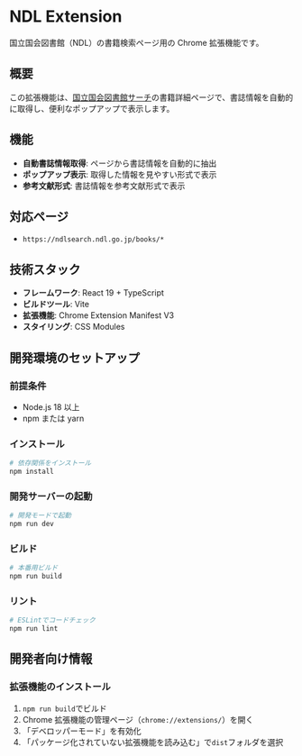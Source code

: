 # NDL Extension

国立国会図書館（NDL）の書籍検索ページ用の Chrome 拡張機能です。

## 概要

この拡張機能は、[国立国会図書館サーチ](https://ndlsearch.ndl.go.jp/)の書籍詳細ページで、書誌情報を自動的に取得し、便利なポップアップで表示します。

## 機能

- **自動書誌情報取得**: ページから書誌情報を自動的に抽出
- **ポップアップ表示**: 取得した情報を見やすい形式で表示
- **参考文献形式**: 書誌情報を参考文献形式で表示

## 対応ページ

- `https://ndlsearch.ndl.go.jp/books/*`

## 技術スタック

- **フレームワーク**: React 19 + TypeScript
- **ビルドツール**: Vite
- **拡張機能**: Chrome Extension Manifest V3
- **スタイリング**: CSS Modules

## 開発環境のセットアップ

### 前提条件

- Node.js 18 以上
- npm または yarn

### インストール

```bash
# 依存関係をインストール
npm install
```

### 開発サーバーの起動

```bash
# 開発モードで起動
npm run dev
```

### ビルド

```bash
# 本番用ビルド
npm run build
```

### リント

```bash
# ESLintでコードチェック
npm run lint
```

## 開発者向け情報

### 拡張機能のインストール

1. `npm run build`でビルド
2. Chrome 拡張機能の管理ページ（`chrome://extensions/`）を開く
3. 「デベロッパーモード」を有効化
4. 「パッケージ化されていない拡張機能を読み込む」で`dist`フォルダを選択
